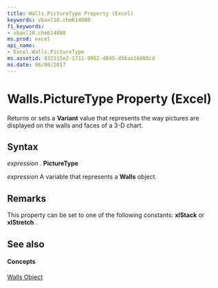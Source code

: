 ```yaml
---
title: Walls.PictureType Property (Excel)
keywords: vbaxl10.chm614080
f1_keywords:
- vbaxl10.chm614080
ms.prod: excel
api_name:
- Excel.Walls.PictureType
ms.assetid: 832115e2-1711-9952-d845-d56aa16808cd
ms.date: 06/08/2017
---
```



# Walls.PictureType Property (Excel)

Returns or sets a  **Variant** value that represents the way pictures are displayed on the walls and faces of a 3-D chart.


## Syntax

 _expression_ . **PictureType**

 _expression_ A variable that represents a **Walls** object.


## Remarks

This property can be set to one of the following constants:  **xlStack** or **xlStretch** .


## See also


#### Concepts


[Walls Object](walls-object-excel.md)

